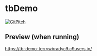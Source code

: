 # tbDemo

[![GitPitch](https://gitpitch.com/assets/badge.svg)](https://gitpitch.com/terrywbrady/tbDemo/test)

## Preview (when running)

https://tb-demo-terrywbradyc9.c9users.io/